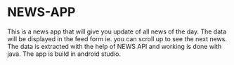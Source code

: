 # NEWS-APP

This is a news app that will give you update of all news of the day.
The data will be displayed in the feed form ie. you can scroll up to see the next news.
The data is extracted with the help of NEWS API and working is done with java.
The app is build in android studio.

